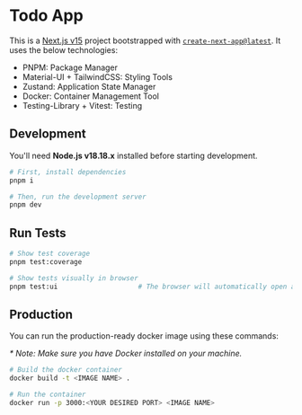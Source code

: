 # Todo App

This is a [Next.js v15](https://nextjs.org) project bootstrapped with [`create-next-app@latest`](https://nextjs.org/docs/app/api-reference/cli/create-next-app). It uses the below technologies:
- PNPM: Package Manager
- Material-UI + TailwindCSS: Styling Tools
- Zustand: Application State Manager
- Docker: Container Management Tool
- Testing-Library + Vitest: Testing

## Development

You'll need **Node.js v18.18.x** installed before starting development.

```bash
# First, install dependencies
pnpm i

# Then, run the development server
pnpm dev
```

## Run Tests

```bash
# Show test coverage
pnpm test:coverage

# Show tests visually in browser
pnpm test:ui                    # The browser will automatically open at http://localhost:51204
```

## Production
You can run the production-ready docker image using these commands:

_* Note: Make sure you have Docker installed on your machine._
```bash
# Build the docker container
docker build -t <IMAGE NAME> .

# Run the container
docker run -p 3000:<YOUR DESIRED PORT> <IMAGE NAME>
```
